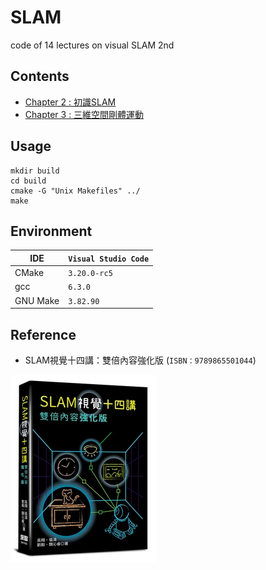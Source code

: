 # SLAM
code of 14 lectures on visual SLAM 2nd

## Contents
* [Chapter 2 : 初識SLAM](ch2/ch2.md)
* [Chapter 3 : 三維空間剛體運動](ch3/ch3.md)

## Usage
```shell
mkdir build
cd build
cmake -G "Unix Makefiles" ../
make
```

## Environment
|IDE|`Visual Studio Code`|
|-|-|
|CMake|`3.20.0-rc5`|
|gcc|`6.3.0`|
|GNU Make|`3.82.90`|

## Reference
* SLAM視覺十四講：雙倍內容強化版 (`ISBN：9789865501044`)

![Reference](https://github.com/Offliners/SLAM/blob/main/reference.png)
